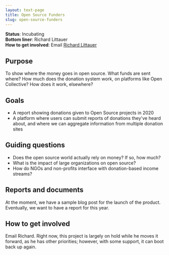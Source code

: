 ```yaml
---
layout: text-page
title: Open Source Funders
slug: open-source-funders
---
```


**Status**: Incubating<br>
**Bottom liner**: Richard Littauer<br>
**How to get involved**: Email [Richard Littauer](mailto:richard@maintainer.io)

## Purpose

To show where the money goes in open source. What funds are sent where? How much does the donation system work, on platforms like Open Collective? How does it work, elsewhere?

## Goals

* A report showing donations given to Open Source projects in 2020
* A platform where users can submit reports of donations they've heard about, and where we can aggregate information from multiple donation sites

## Guiding questions

* Does the open source world actually rely on money? If so, how much?
* What is the impact of large organizations on open source?
* How do NGOs and non-profits interface with donation-based income streams?

## Reports and documents

At the moment, we have a sample blog post for the launch of the product. Eventually, we want to have a report for this year.

## How to get involved

Email Richard. Right now, this project is largely on hold while he moves it forward, as he has other priorities; however, with some support, it can boot back up again.
